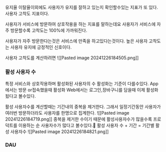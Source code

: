 
유지율 이탈율이외에도 사용자가 유지를 잘하고 있는지 확인할수있는 지표가 또 있다.
사용자 고착도 지표이다.

사용자가 서비스에 방문하여 상호작용을 하는 지표를 말하는데요
사용자가 서비스에 자주 방문할수록 고착도는 100%에 가까워진다.

사용자가 자주 방문한다는것은 서비스에 만족을 하고있다는것이다.
높은 사용자 고착도는 사용자 유지에 긍정적인 신호이다.

사용자 고착도를 계산하려면 
![[Pasted image 20241226184505.png]]

### 활성 사용자 수
특정 서비스와 상호작용하며 활성화된 사용자의 수
활성화는 기준이 다를수있다.
App에서는 방문 or접속했을때 활성화
Web에서는 로그인,장바구니를 담을때 이제 활성화 됬다고 볼수있다.

활성 사용자수를 계산할때는 기간내의 중복을 제거한다. 
그래서 일정기간동안 사용자가 여러번 방문하더라도 사용자를 한명으로 집계한다.
![[Pasted image 20241226184719.png]]
중복을 제거한 수이기 때문에 활성사용자수가 많을수록 프로덕트를 이용하는 순 사용자수가 많다고 볼수있다.
활성 사용자 수 + 기간 = 기간별 활성 사용자수 
![[Pasted image 20241226184821.png]]

### DAU 
